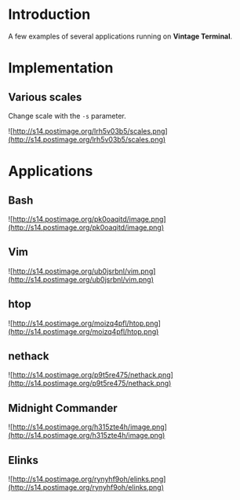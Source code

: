 # Introduction #

A few examples of several applications running on **Vintage Terminal**.


# Implementation #

## Various scales ##

Change scale with the `-s` parameter.

![http://s14.postimage.org/lrh5v03b5/scales.png](http://s14.postimage.org/lrh5v03b5/scales.png)

# Applications #

## Bash ##

![http://s14.postimage.org/pk0oaqitd/image.png](http://s14.postimage.org/pk0oaqitd/image.png)

## Vim ##

![http://s14.postimage.org/ub0jsrbnl/vim.png](http://s14.postimage.org/ub0jsrbnl/vim.png)

## htop ##

![http://s14.postimage.org/moizq4pfl/htop.png](http://s14.postimage.org/moizq4pfl/htop.png)

## nethack ##

![http://s14.postimage.org/p9t5re475/nethack.png](http://s14.postimage.org/p9t5re475/nethack.png)

## Midnight Commander ##

![http://s14.postimage.org/h315zte4h/image.png](http://s14.postimage.org/h315zte4h/image.png)

## Elinks ##

![http://s14.postimage.org/rynyhf9oh/elinks.png](http://s14.postimage.org/rynyhf9oh/elinks.png)